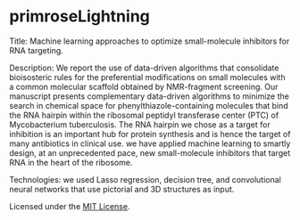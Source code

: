 # primroseLightning

Title: Machine learning approaches to optimize small-molecule inhibitors for RNA targeting.

Description: We report the use of data-driven algorithms that consolidate bioisosteric rules for the preferential modifications on small molecules with a common molecular scaffold obtained by NMR-fragment screening. Our manuscript presents complementary data-driven algorithms to minimize the search in chemical space for phenylthiazole-containing molecules that bind the RNA hairpin within the ribosomal peptidyl transferase center (PTC) of Mycobacterium tuberculosis. The RNA hairpin we chose as a target for inhibition is an important hub for protein synthesis and is hence the target of many antibiotics in clinical use.  we have applied machine learning to smartly design, at an unprecedented pace, new small-molecule inhibitors that target RNA in the heart of the ribosome.

Technologies: we used Lasso regression, decision tree,  and convolutional neural networks that use pictorial and 3D structures as input.

Licensed under the [MIT License](LICENSE). 
